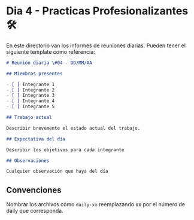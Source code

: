 # Dia 4 - Practicas Profesionalizantes 🛠️

En este directorio van los informes de reuniones diarias. Pueden tener el siguiente template como referencia:

```markdown
# Reunión diaria \#04 - DD/MM/AA

## Miembros presentes

- [ ] Integrante 1
- [ ] Integrante 2
- [ ] Integrante 3
- [ ] Integrante 4
- [ ] Integrante 5

## Trabajo actual

Describir brevemente el estado actual del trabajo.

## Expectativa del día

Describir los objetivos para cada integrante

## Observaciones

Cualquier observación que haya del día
```

## Convenciones

Nombrar los archivos como `daily-xx` reemplazando xx por el número de daily que corresponda.
